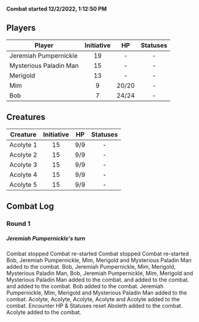 **Combat started 12/2/2022, 1:12:50 PM**


## Players
| Player | Initiative | HP | Statuses |
| --- | :-: | :-: | :-: |
| Jeremiah Pumpernickle | 19 | - | - |
| Mysterious Paladin Man | 15 | - | - |
| Merigold | 13 | - | - |
| Mim | 9 | 20/20 | - |
| Bob | 7 | 24/24 | - |
## Creatures
| Creature | Initiative  | HP | Statuses |
| --- | :-: | :-: | :-: |
| Acolyte 1 | 15 | 9/9 | - |
| Acolyte 2 | 15 | 9/9 | - |
| Acolyte 3 | 15 | 9/9 | - |
| Acolyte 4 | 15 | 9/9 | - |
| Acolyte 5 | 15 | 9/9 | - |


## Combat Log

### Round 1

##### Jeremiah Pumpernickle's turn
Combat stopped
Combat re-started
Combat stopped
Combat re-started
Bob, Jeremiah Pumpernickle, Mim, Merigold and Mysterious Paladin Man added to the combat.
Bob, Jeremiah Pumpernickle, Mim, Merigold, Mysterious Paladin Man, Bob, Jeremiah Pumpernickle, Mim, Merigold and Mysterious Paladin Man added to the combat.
 and  added to the combat.
 and  added to the combat.
Bob added to the combat.
Jeremiah Pumpernickle, Mim, Merigold and Mysterious Paladin Man added to the combat.
Acolyte, Acolyte, Acolyte, Acolyte and Acolyte added to the combat.
Encounter HP & Statuses reset
Aboleth added to the combat.
Acolyte added to the combat.

